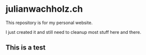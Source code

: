 julianwachholz.ch
=================

This repository is for my personal website.

I just created it and still need to cleanup most stuff here and there.


This is a test
--------------

